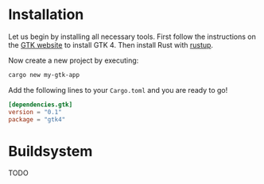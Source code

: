 # Installation

Let us begin by installing all necessary tools.
First follow the instructions on the [GTK website](https://www.gtk.org/docs/installations/) to install GTK 4.
Then install Rust with [rustup](https://rustup.rs/).

Now create a new project by executing:
```bash
cargo new my-gtk-app
```

Add the following lines to your `Cargo.toml` and you are ready to go!
```toml
[dependencies.gtk]
version = "0.1"
package = "gtk4"
```

# Buildsystem

TODO
